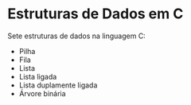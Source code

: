# Estruturas de Dados em C

Sete estruturas de dados na linguagem C:

- Pilha
- Fila
- Lista
- Lista ligada
- Lista duplamente ligada
- Árvore binária